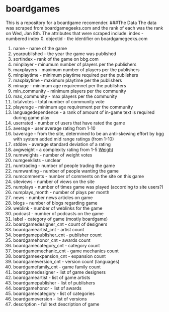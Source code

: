 # boardgames
This is a repository for a boardgame recomender.
###The Data
The data was scraped from boardgamegeeks.com and the rank of each was the rank on Wed, Jan 8th.
The attributes that were scraped include:
index - numbered index
0. objectid - the identifier on boardgamegeeks.com
1. name - name of the game
2. yearpublished - the year the game was published
3. sortindex - rank of the game on bbg.com
4. minplayer - minumum number of players per the publishers
5. maxplayers - maximum number of players per the publishers
6. minplaytime - minimum playtime required per the publishers
7. maxplaytime - maximum playtime per the publishers
8. minage - minimum age requiremnet per the publishers
9. min_community - minimum players per the community
10. max_community - max players per the community
11. totalvotes - total number of community vote 
12. playerage - minimum age requirement per the community
13. languagedependence - a rank of amount of in-game text is required during game play
14. userrated - number of users that have rated the game
15. average - user average rating from 1-10
16. baverage - from the site, determined to be an anti-skewing effort by bgg with system added mid range ratings (from 1-10)
17. stddev - average standard deviation of a rating
18. avgweight - a complexity rating from 1-5 [Weight](https://boardgamegeek.com/wiki/page/weight#)
19. numweights - number of weight votes
20. numgeeklists - unclear
21. numtrading - number of people trading the game
22. numwanting - number of people wanting the game
23. numcomments - number of comments on the site on this game
24. siteviews - number of views on the site
25. numplays - number of times game was played (according to site users?)
26. numplays_month - number of plays per month
27. news - number news articles on game
28. blogs - number of blogs regarding game
29. weblink - number of weblinks for the game
30. podcast - number of podcasts on the game
31. label - category of game (mostly boardgame)
32. boardgamedesigner_cnt - count of designers
33. boardgameartist_cnt - artist count
34. boardgamepublisher_cnt - publisher count
35. boardgamehonor_cnt - awards count
36. boardgamecategory_cnt - category count
37. boardgamemechanic_cnt - game mechanics count
38. boardgameexpansion_cnt - expansion count
39. boardgameversion_cnt - version count (languages)
40. boardgamefamily_cnt - game family count
41. boardgamedesigner - list of game designers
42. boardgameartist - list of game artists
43. boardgamepublisher - list of publishers
44. boardgamehonor - list of awards
45. boardgamecategory - list of categories
46. boardgameversion - list of versions
47. description - full text description of game
